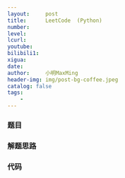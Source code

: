 ```yaml
---
layout:     post
title:      LeetCode  (Python)
number:     
level:      
lcurl:      
youtube:    
bilibili1:  
xigua:      
date:       
author:     小明MaxMing
header-img: img/post-bg-coffee.jpeg
catalog: false
tags:
    - 
---
```


### 题目



### 解题思路



### 代码
```python

```
